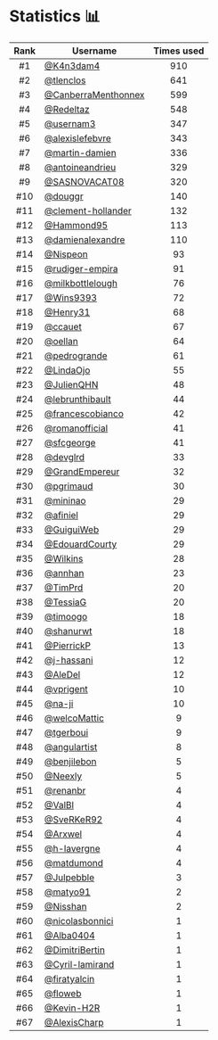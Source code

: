 # Statistics 📊

|Rank|Username|Times used|
:--------:|--------|:--------:|
|#1|[@K4n3dam4](https://github.com/K4n3dam4)|910|
|#2|[@tlenclos](https://github.com/tlenclos)|641|
|#3|[@CanberraMenthonnex](https://github.com/CanberraMenthonnex)|599|
|#4|[@Redeltaz](https://github.com/Redeltaz)|548|
|#5|[@usernam3](https://github.com/usernam3)|347|
|#6|[@alexislefebvre](https://github.com/alexislefebvre)|343|
|#7|[@martin-damien](https://github.com/martin-damien)|336|
|#8|[@antoineandrieu](https://github.com/antoineandrieu)|329|
|#9|[@SASNOVACAT08](https://github.com/SASNOVACAT08)|320|
|#10|[@douggr](https://github.com/douggr)|140|
|#11|[@clement-hollander](https://github.com/clement-hollander)|132|
|#12|[@Hammond95](https://github.com/Hammond95)|113|
|#13|[@damienalexandre](https://github.com/damienalexandre)|110|
|#14|[@Nispeon](https://github.com/Nispeon)|93|
|#15|[@rudiger-empira](https://github.com/rudiger-empira)|91|
|#16|[@milkbottlelough](https://github.com/milkbottlelough)|76|
|#17|[@Wins9393](https://github.com/Wins9393)|72|
|#18|[@Henry31](https://github.com/Henry31)|68|
|#19|[@ccauet](https://github.com/ccauet)|67|
|#20|[@oellan](https://github.com/oellan)|64|
|#21|[@pedrogrande](https://github.com/pedrogrande)|61|
|#22|[@LindaOjo](https://github.com/LindaOjo)|55|
|#23|[@JulienQHN](https://github.com/JulienQHN)|48|
|#24|[@lebrunthibault](https://github.com/lebrunthibault)|44|
|#25|[@francescobianco](https://github.com/francescobianco)|42|
|#26|[@romanofficial](https://github.com/romanofficial)|41|
|#27|[@sfcgeorge](https://github.com/sfcgeorge)|41|
|#28|[@devglrd](https://github.com/devglrd)|33|
|#29|[@GrandEmpereur](https://github.com/GrandEmpereur)|32|
|#30|[@pgrimaud](https://github.com/pgrimaud)|30|
|#31|[@mininao](https://github.com/mininao)|29|
|#32|[@afiniel](https://github.com/afiniel)|29|
|#33|[@GuiguiWeb](https://github.com/GuiguiWeb)|29|
|#34|[@EdouardCourty](https://github.com/EdouardCourty)|29|
|#35|[@Wilkins](https://github.com/Wilkins)|28|
|#36|[@annhan](https://github.com/annhan)|23|
|#37|[@TimPrd](https://github.com/TimPrd)|20|
|#38|[@TessiaG](https://github.com/TessiaG)|20|
|#39|[@timoogo](https://github.com/timoogo)|18|
|#40|[@shanurwt](https://github.com/shanurwt)|18|
|#41|[@PierrickP](https://github.com/PierrickP)|13|
|#42|[@j-hassani](https://github.com/j-hassani)|12|
|#43|[@AleDel](https://github.com/AleDel)|12|
|#44|[@vprigent](https://github.com/vprigent)|10|
|#45|[@na-ji](https://github.com/na-ji)|10|
|#46|[@welcoMattic](https://github.com/welcoMattic)|9|
|#47|[@tgerboui](https://github.com/tgerboui)|9|
|#48|[@angulartist](https://github.com/angulartist)|8|
|#49|[@benjilebon](https://github.com/benjilebon)|5|
|#50|[@Neexly](https://github.com/Neexly)|5|
|#51|[@renanbr](https://github.com/renanbr)|4|
|#52|[@ValBl](https://github.com/ValBl)|4|
|#53|[@SveRKeR92](https://github.com/SveRKeR92)|4|
|#54|[@Arxwel](https://github.com/Arxwel)|4|
|#55|[@h-lavergne](https://github.com/h-lavergne)|4|
|#56|[@matdumond](https://github.com/matdumond)|4|
|#57|[@Julpebble](https://github.com/Julpebble)|3|
|#58|[@matyo91](https://github.com/matyo91)|2|
|#59|[@Nisshan](https://github.com/Nisshan)|2|
|#60|[@nicolasbonnici](https://github.com/nicolasbonnici)|1|
|#61|[@Alba0404](https://github.com/Alba0404)|1|
|#62|[@DimitriBertin](https://github.com/DimitriBertin)|1|
|#63|[@Cyril-lamirand](https://github.com/Cyril-lamirand)|1|
|#64|[@firatyalcin](https://github.com/firatyalcin)|1|
|#65|[@floweb](https://github.com/floweb)|1|
|#66|[@Kevin-H2R](https://github.com/Kevin-H2R)|1|
|#67|[@AlexisCharp](https://github.com/AlexisCharp)|1|
